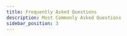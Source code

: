 ```yaml
---
title: Frequently Asked Questions
description: Most Commonly Asked Questions
sidebar_position: 3
---
```

